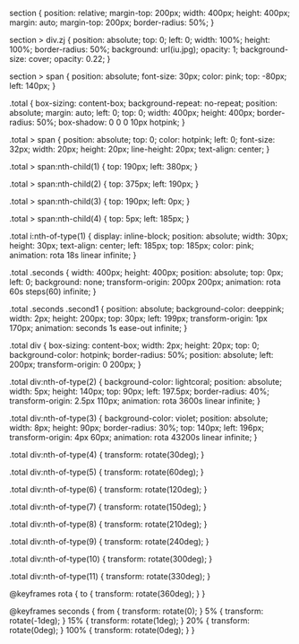 section {
  position: relative;
  margin-top: 200px;
  width: 400px;
  height: 400px;
  margin: auto;
  margin-top: 200px;
  border-radius: 50%;
}

section > div.zj {
  position: absolute;
  top: 0;
  left: 0;
  width: 100%;
  height: 100%;
  border-radius: 50%;
  background: url(iu.jpg);
  opacity: 1;
  background-size: cover;
  opacity: 0.22;
}

section > span {
  position: absolute;
  font-size: 30px;
  color: pink;
  top: -80px;
  left: 140px;
}

.total {
  box-sizing: content-box;
  background-repeat: no-repeat;
  position: absolute;
  margin: auto;
  left: 0;
  top: 0;
  width: 400px;
  height: 400px;
  border-radius: 50%;
  box-shadow: 0 0 0 10px hotpink;
}

.total > span {
  position: absolute;
  top: 0;
  color: hotpink;
  left: 0;
  font-size: 32px;
  width: 20px;
  height: 20px;
  line-height: 20px;
  text-align: center;
}

.total > span:nth-child(1) {
  top: 190px;
  left: 380px;
}

.total > span:nth-child(2) {
  top: 375px;
  left: 190px;
}

.total > span:nth-child(3) {
  top: 190px;
  left: 0px;
}

.total > span:nth-child(4) {
  top: 5px;
  left: 185px;
}

.total i:nth-of-type(1) {
  display: inline-block;
  position: absolute;
  width: 30px;
  height: 30px;
  text-align: center;
  left: 185px;
  top: 185px;
  color: pink;
  animation: rota 18s linear infinite;
}

.total .seconds {
  width: 400px;
  height: 400px;
  position: absolute;
  top: 0px;
  left: 0;
  background: none;
  transform-origin: 200px 200px;
  animation: rota 60s steps(60) infinite;
}

.total .seconds .second1 {
  position: absolute;
  background-color: deeppink;
  width: 2px;
  height: 200px;
  top: 30px;
  left: 199px;
  transform-origin: 1px 170px;
  animation: seconds 1s ease-out  infinite;
}

.total div {
  box-sizing: content-box;
  width: 2px;
  height: 20px;
  top: 0;
  background-color: hotpink;
  border-radius: 50%;
  position: absolute;
  left: 200px;
  transform-origin: 0 200px;
}

.total div:nth-of-type(2) {
  background-color: lightcoral;
  position: absolute;
  width: 5px;
  height: 140px;
  top: 90px;
  left: 197.5px;
  border-radius: 40%;
  transform-origin: 2.5px 110px;
  animation: rota 3600s linear infinite;
}

.total div:nth-of-type(3) {
  background-color: violet;
  position: absolute;
  width: 8px;
  height: 90px;
  border-radius: 30%;
  top: 140px;
  left: 196px;
  transform-origin: 4px 60px;
  animation: rota 43200s linear infinite;
}

.total div:nth-of-type(4) {
  transform: rotate(30deg);
}

.total div:nth-of-type(5) {
  transform: rotate(60deg);
}

.total div:nth-of-type(6) {
  transform: rotate(120deg);
}

.total div:nth-of-type(7) {
  transform: rotate(150deg);
}

.total div:nth-of-type(8) {
  transform: rotate(210deg);
}

.total div:nth-of-type(9) {
  transform: rotate(240deg);
}

.total div:nth-of-type(10) {
  transform: rotate(300deg);
}

.total div:nth-of-type(11) {
  transform: rotate(330deg);
}

@keyframes rota {
  to {
    transform: rotate(360deg);
  }
}

@keyframes seconds {
  from {
    transform: rotate(0);
  }
  5% {
    transform: rotate(-1deg);
  }
  15% {
    transform: rotate(1deg);
  }
  20% {
    transform: rotate(0deg);
  }
  100% {
    transform: rotate(0deg);
  }
}